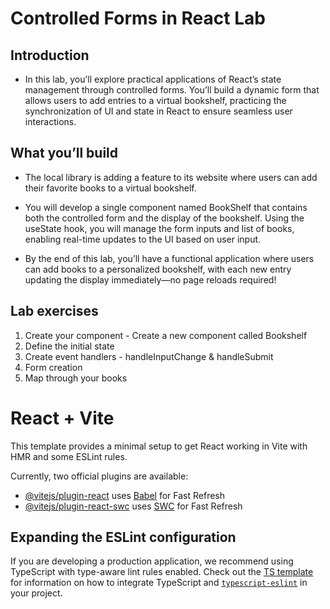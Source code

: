 # Controlled Forms in React Lab

## Introduction

- In this lab, you’ll explore practical applications of React’s state management through controlled forms. You’ll build a dynamic form that allows users to add entries to a virtual bookshelf, practicing the synchronization of UI and state in React to ensure seamless user interactions.

## What you’ll build

- The local library is adding a feature to its website where users can add their favorite books to a virtual bookshelf.

- You will develop a single component named BookShelf that contains both the controlled form and the display of the bookshelf. Using the useState hook, you will manage the form inputs and list of books, enabling real-time updates to the UI based on user input.

- By the end of this lab, you’ll have a functional application where users can add books to a personalized bookshelf, with each new entry updating the display immediately—no page reloads required!

## Lab exercises
1. Create your component - Create a new component called Bookshelf
2. Define the initial state
3. Create event handlers - handleInputChange & handleSubmit
4. Form creation
5. Map through your books

# React + Vite

This template provides a minimal setup to get React working in Vite with HMR and some ESLint rules.

Currently, two official plugins are available:

- [@vitejs/plugin-react](https://github.com/vitejs/vite-plugin-react/blob/main/packages/plugin-react) uses [Babel](https://babeljs.io/) for Fast Refresh
- [@vitejs/plugin-react-swc](https://github.com/vitejs/vite-plugin-react/blob/main/packages/plugin-react-swc) uses [SWC](https://swc.rs/) for Fast Refresh

## Expanding the ESLint configuration

If you are developing a production application, we recommend using TypeScript with type-aware lint rules enabled. Check out the [TS template](https://github.com/vitejs/vite/tree/main/packages/create-vite/template-react-ts) for information on how to integrate TypeScript and [`typescript-eslint`](https://typescript-eslint.io) in your project.
